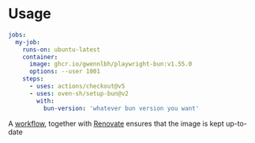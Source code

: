# Usage

```yaml
jobs:
  my-job:
    runs-on: ubuntu-latest
    container:
      image: ghcr.io/gwennlbh/playwright-bun:v1.55.0
      options: --user 1001
    steps:
      - uses: actions/checkout@v5
      - uses: oven-sh/setup-bun@v2
        with:
          bun-version: 'whatever bun version you want'
```

A [workflow](https://github.com/gwennlbh/playwright-bun/actions/workflows/build.yml), together with [Renovate](https://github.com/gwennlbh/playwright-bun/issues/1) ensures that the image is kept up-to-date
